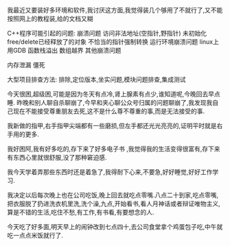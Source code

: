 我最近又要装好多环境和软件,我讨厌这方面,我觉得装几个够用了不就行了,又不能按照网上的教程装,给的文档又糊


C++程序可能引起的问题:
崩溃问题
    访问非法地址(空指针,野指针)
        未初始化
        free/delete已经释放了的对象
        不恰当的指针强制转换
    运行环境崩溃问题
        linux上用GDB
    函数栈溢出
    数组越界
    其他崩溃问题

内存泄漏
僵死

大型项目排查方法:
排除,定位版本,坐实问题,模块问题排查,集成测试


今天很困,超级困,可能是因为冬天有点冷,肾上腺素有点少,谁知道呢,今晚回去早点睡.
昨晚和别人聊自杀聊崩了,今早和夹心聊公众号归属的问题聊崩了,我发现我自己现在不能接受尊重朋友去死,这不是什么尊不尊重的事,而是无法接受的事.

我新做的指甲,右手指甲尖端都有一些磨损,但左手都还光光亮亮的,证明平时就是右手用的更多.

我好困阿,我有好多吃的,存下来了好多电子书
,我觉得我的生活变得很富有,存下来有东西心里就很舒服,没了那种窘迫感.

我今天学着弄那些东西时还是着急了,我得耐下心来,不要急,好好睡觉,好好工作学习.

我决定以后每次晚上也在公司吃饭,晚上回去就吃点零嘴.八点二十到家,吃点零嘴,把衣服脱了扔进洗衣机里洗,洗个澡,九点,开始看书,看人月神话或者辩证唯物主义,算是不错的生活,吃住不愁,有工作,有书看,有要想念的人.

今天吃了好多面,明天早上的闹钟改到七点四十,去公司食堂拿个鸡蛋包子吃,中午就吃一点点米饭就行了.